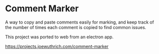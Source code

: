 # Comment Marker
A way to copy and paste comments easily for marking, and keep track of the number of times each comment is copied to find common issues.

This project was ported to web from an electron app.

https://projects.joewuthrich.com/comment-marker
